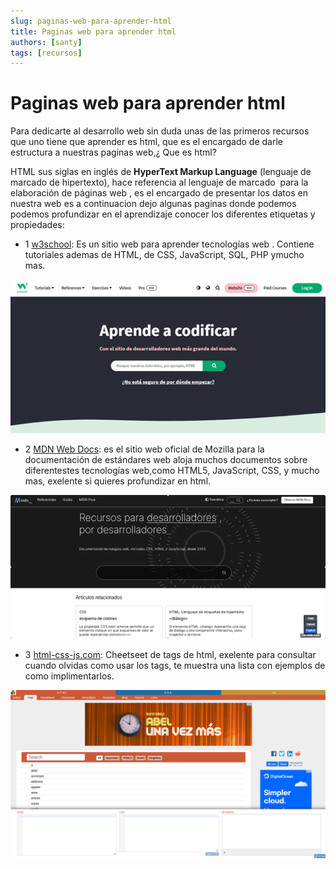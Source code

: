 ```yaml
---
slug: paginas-web-para-aprender-html
title: Paginas web para aprender html
authors: [santy]
tags: [recursos]
---
```

# Paginas web para aprender html


Para dedicarte al desarrollo web sin duda unas de las primeros recursos que  uno tiene que aprender es html, que es el encargado de darle estructura a nuestras paginas web,¿ Que es html?<!--truncate--> 

HTML sus siglas en inglés de **HyperText Markup Language** (lenguaje de marcado de hipertexto), hace referencia al lenguaje de marcado  para la elaboración de páginas web , es el encargado de presentar los datos en nuestra web es a continuacion dejo algunas paginas donde podemos podemos profundizar en el aprendizaje conocer los diferentes etiquetas y propiedades:

- 1 <a href="https://www.w3schools.com/html/default.asp" >w3school</a>: Es un sitio web para aprender tecnologías web .  Contiene tutoriales ademas de HTML, de CSS, JavaScript, SQL, PHP ymucho mas.

![Untitled](./Untitled.png)

- 2 <a href="https://developer.mozilla.org/es/docs/Web/HTML" >MDN Web Docs</a>:  es el sitio web oficial de Mozilla para la documentación de estándares web aloja muchos documentos sobre diferentestes tecnologías web,como HTML5, JavaScript, CSS, y mucho mas, exelente si quieres profundizar en html.

![Untitled](./Untitled1.png)

- 3 <a href="https://html-css-js.com/html/tags/#base" >html-css-js.com</a>:  Cheetseet de tags de html, exelente para consultar cuando olvidas como usar los tags, te muestra una lista con ejemplos de como implimentarlos.

![Untitled](./cheetSeet.png)